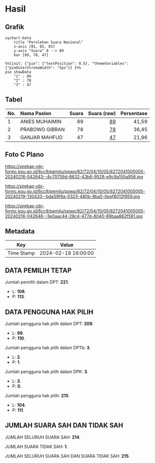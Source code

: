# Hasil

## Grafik

```mermaid
xychart-beta
    title "Perolehan Suara Nasional"
    x-axis [01, 02, 03]
    y-axis "Suara" 0 --> 89
    bar [89, 78, 47]
```

```mermaid
%%{init: {"pie": {"textPosition": 0.5}, "themeVariables": {"pieOuterStrokeWidth": "5px"}} }%%
pie showData
    "1" : 89
    "2" : 78
    "3" : 47
```

## Tabel

| No. | Nama Paslon    | Suara | Suara (raw) | Persentase |
|:--- |:-------------- | -----:| -----------:| ----------:|
| 1   | ANIES MUHAIMIN | 89    | [89][p-1]   | 41,59      |
| 2   | PRABOWO GIBRAN | 78    | [78][p-2]   | 36,45      |
| 3   | GANJAR MAHFUD  | 47    | [47][p-3]   | 21,96      |


[p-1]: https://github.com/gigit-pemilu/pemilu-2024/blob/main/pilpres/hitung-suara/sub/82-maluku-utara/sub/72-kota-tidore-kepulauan/sub/04-tidore-selatan/sub/1005-gurabati/sub/005-tps/sub/paslon-1.txt
[p-2]: https://github.com/gigit-pemilu/pemilu-2024/blob/main/pilpres/hitung-suara/sub/82-maluku-utara/sub/72-kota-tidore-kepulauan/sub/04-tidore-selatan/sub/1005-gurabati/sub/005-tps/sub/paslon-2.txt
[p-3]: https://github.com/gigit-pemilu/pemilu-2024/blob/main/pilpres/hitung-suara/sub/82-maluku-utara/sub/72-kota-tidore-kepulauan/sub/04-tidore-selatan/sub/1005-gurabati/sub/005-tps/sub/paslon-3.txt

## Foto C Plano

https://sirekap-obj-formc.kpu.go.id/6cc9/pemilu/ppwp/82/72/04/10/05/8272041005005-20240216-042643--4c70759d-6632-43b6-9528-e9c9a155a958.jpg

https://sirekap-obj-formc.kpu.go.id/6cc9/pemilu/ppwp/82/72/04/10/05/8272041005005-20240219-130420--bda59f9a-0323-480b-8ba5-0eef8012f959.jpg

https://sirekap-obj-formc.kpu.go.id/6cc9/pemilu/ppwp/82/72/04/10/05/8272041005005-20240216-042646--3e0aac44-28c4-477d-8040-89baa862f591.jpg


## Metadata

| Key        | Value               |
| ---------- | ------------------- |
| Time Stamp | 2024-02-19 16:00:00 |


## DATA PEMILIH TETAP

Jumlah pemilih dalam DPT: **221**.
 * L: **108**.
 * P: **113**.

## DATA PENGGUNA HAK PILIH

Jumlah pengguna hak pilih dalam DPT: **209**.
 * L: **99**.
 * P: **110**.

Jumlah pengguna hak pilih dalam DPTb: **3**.
 * L: **2**.
 * P: **1**.

Jumlah pengguna hak pilih dalam DPK: **3**.
 * L: **3**.
 * P: **0**.

Jumlah pengguna hak pilih: **215**.
 * L: **104**.
 * P: **111**.

## JUMLAH SUARA SAH DAN TIDAK SAH

JUMLAH SELURUH SUARA SAH: **214**.

JUMLAH SUARA TIDAK SAH: **1**.

JUMLAH SELURUH SUARA SAH DAN SUARA TIDAK SAH: **215**.


